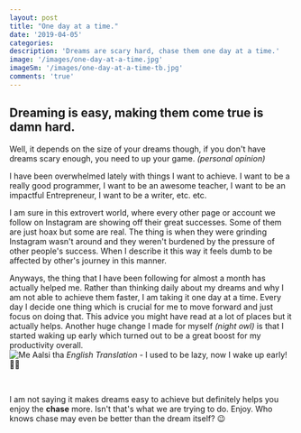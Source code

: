 ```yaml
---
layout: post
title: "One day at a time."
date: '2019-04-05'
categories: 
description: 'Dreams are scary hard, chase them one day at a time.'
image: '/images/one-day-at-a-time.jpg'
imageSm: '/images/one-day-at-a-time-tb.jpg'
comments: 'true'
---
```

## Dreaming is easy, making them come true is damn hard. 

Well, it depends on the size of your dreams though, if you don't have dreams scary enough, you need to up your game. *(personal opinion)*

I have been overwhelmed lately with things I want to achieve. I want to be a really good programmer, I want to be an awesome teacher, I want to be an impactful Entrepreneur, I want to be a writer, etc. etc.

I am sure in this extrovert world, where every other page or account we follow on Instagram are showing off their great successes. Some of them are just hoax but some are real. The thing is when they were grinding Instagram wasn't around and they weren't burdened by the pressure of other people's success. When I describe it this way it feels dumb to be affected by other's journey in this manner.

Anyways, the thing that I have been following for almost a month has actually helped me. Rather than thinking daily about my dreams and why I am not able to achieve them faster, I am taking it one day at a time. Every day I decide one thing which is crucial for me to move forward and just focus on doing that. This advice you might have read at a lot of places but it actually helps. Another huge change I made for myself *(night owl)* is that I started waking up early which turned out to be a great boost for my productivity overall.
<br>
![Me Aalsi tha](/assets/img/me-aalsi-tha.png "No more Lazyness")
*English Translation* - I used to be lazy, now I wake up early! 💁‍♂️

<br>

I am not saying it makes dreams easy to achieve but definitely helps you enjoy the **chase** more. Isn't that's what we are trying to do. Enjoy. 
Who knows chase may even be better than the dream itself? 😉
